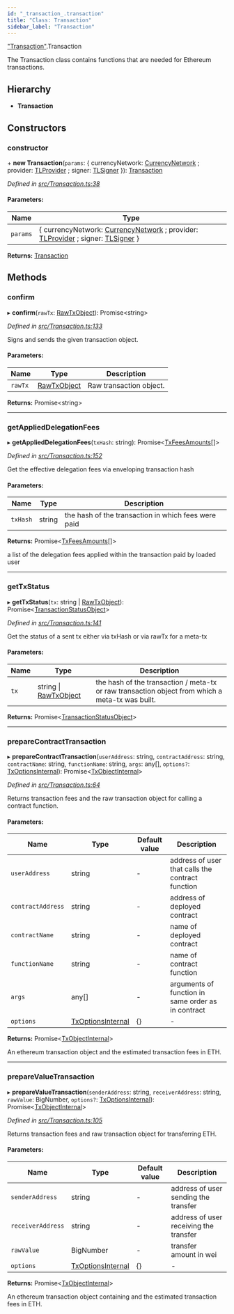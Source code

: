 ```yaml
---
id: "_transaction_.transaction"
title: "Class: Transaction"
sidebar_label: "Transaction"
---
```


["Transaction"](../modules/_transaction_.md).Transaction

The Transaction class contains functions that are needed for Ethereum transactions.

## Hierarchy

* **Transaction**

## Constructors

### constructor

\+ **new Transaction**(`params`: { currencyNetwork: [CurrencyNetwork](_currencynetwork_.currencynetwork.md) ; provider: [TLProvider](../interfaces/_providers_tlprovider_.tlprovider.md) ; signer: [TLSigner](../interfaces/_signers_tlsigner_.tlsigner.md)  }): [Transaction](_transaction_.transaction.md)

*Defined in [src/Transaction.ts:38](https://github.com/trustlines-protocol/clientlib/blob/a897659/src/Transaction.ts#L38)*

#### Parameters:

Name | Type |
------ | ------ |
`params` | { currencyNetwork: [CurrencyNetwork](_currencynetwork_.currencynetwork.md) ; provider: [TLProvider](../interfaces/_providers_tlprovider_.tlprovider.md) ; signer: [TLSigner](../interfaces/_signers_tlsigner_.tlsigner.md)  } |

**Returns:** [Transaction](_transaction_.transaction.md)

## Methods

### confirm

▸ **confirm**(`rawTx`: [RawTxObject](../interfaces/_typings_.rawtxobject.md)): Promise&#60;string>

*Defined in [src/Transaction.ts:133](https://github.com/trustlines-protocol/clientlib/blob/a897659/src/Transaction.ts#L133)*

Signs and sends the given transaction object.

#### Parameters:

Name | Type | Description |
------ | ------ | ------ |
`rawTx` | [RawTxObject](../interfaces/_typings_.rawtxobject.md) | Raw transaction object.  |

**Returns:** Promise&#60;string>

___

### getAppliedDelegationFees

▸ **getAppliedDelegationFees**(`txHash`: string): Promise&#60;[TxFeesAmounts](../interfaces/_typings_.txfeesamounts.md)[]>

*Defined in [src/Transaction.ts:152](https://github.com/trustlines-protocol/clientlib/blob/a897659/src/Transaction.ts#L152)*

Get the effective delegation fees via enveloping transaction hash

#### Parameters:

Name | Type | Description |
------ | ------ | ------ |
`txHash` | string | the hash of the transaction in which fees were paid |

**Returns:** Promise&#60;[TxFeesAmounts](../interfaces/_typings_.txfeesamounts.md)[]>

a list of the delegation fees applied within the transaction paid by loaded user

___

### getTxStatus

▸ **getTxStatus**(`tx`: string \| [RawTxObject](../interfaces/_typings_.rawtxobject.md)): Promise&#60;[TransactionStatusObject](../interfaces/_typings_.transactionstatusobject.md)>

*Defined in [src/Transaction.ts:141](https://github.com/trustlines-protocol/clientlib/blob/a897659/src/Transaction.ts#L141)*

Get the status of a sent tx either via txHash or via rawTx for a meta-tx

#### Parameters:

Name | Type | Description |
------ | ------ | ------ |
`tx` | string \| [RawTxObject](../interfaces/_typings_.rawtxobject.md) | the hash of the transaction / meta-tx or raw transaction object from which a meta-tx was built.  |

**Returns:** Promise&#60;[TransactionStatusObject](../interfaces/_typings_.transactionstatusobject.md)>

___

### prepareContractTransaction

▸ **prepareContractTransaction**(`userAddress`: string, `contractAddress`: string, `contractName`: string, `functionName`: string, `args`: any[], `options?`: [TxOptionsInternal](../interfaces/_typings_.txoptionsinternal.md)): Promise&#60;[TxObjectInternal](../interfaces/_typings_.txobjectinternal.md)>

*Defined in [src/Transaction.ts:64](https://github.com/trustlines-protocol/clientlib/blob/a897659/src/Transaction.ts#L64)*

Returns transaction fees and the raw transaction object for calling a contract function.

#### Parameters:

Name | Type | Default value | Description |
------ | ------ | ------ | ------ |
`userAddress` | string | - | address of user that calls the contract function |
`contractAddress` | string | - | address of deployed contract |
`contractName` | string | - | name of deployed contract |
`functionName` | string | - | name of contract function |
`args` | any[] | - | arguments of function in same order as in contract |
`options` | [TxOptionsInternal](../interfaces/_typings_.txoptionsinternal.md) | {} | - |

**Returns:** Promise&#60;[TxObjectInternal](../interfaces/_typings_.txobjectinternal.md)>

An ethereum transaction object and the estimated transaction fees in ETH.

___

### prepareValueTransaction

▸ **prepareValueTransaction**(`senderAddress`: string, `receiverAddress`: string, `rawValue`: BigNumber, `options?`: [TxOptionsInternal](../interfaces/_typings_.txoptionsinternal.md)): Promise&#60;[TxObjectInternal](../interfaces/_typings_.txobjectinternal.md)>

*Defined in [src/Transaction.ts:105](https://github.com/trustlines-protocol/clientlib/blob/a897659/src/Transaction.ts#L105)*

Returns transaction fees and raw transaction object for transferring ETH.

#### Parameters:

Name | Type | Default value | Description |
------ | ------ | ------ | ------ |
`senderAddress` | string | - | address of user sending the transfer |
`receiverAddress` | string | - | address of user receiving the transfer |
`rawValue` | BigNumber | - | transfer amount in wei |
`options` | [TxOptionsInternal](../interfaces/_typings_.txoptionsinternal.md) | {} | - |

**Returns:** Promise&#60;[TxObjectInternal](../interfaces/_typings_.txobjectinternal.md)>

An ethereum transaction object containing and the estimated transaction fees in ETH.
